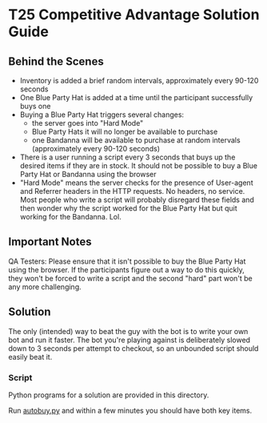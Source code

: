 # T25 Competitive Advantage Solution Guide

## Behind the Scenes

- Inventory is added a brief random intervals, approximately every 90-120 seconds
- One Blue Party Hat is added at a time until the participant successfully buys one
- Buying a Blue Party Hat triggers several changes:
  - the server goes into "Hard Mode"
  - Blue Party Hats it will no longer be available to purchase
  - one Bandanna will be available to purchase at random intervals (approximately every 90-120 seconds)
- There is a user running a script every 3 seconds that buys up the desired items if they are in stock. It should not be possible to buy a Blue Party Hat or Bandanna using the browser
- "Hard Mode" means the server checks for the presence of User-agent and Referrer headers in the HTTP requests. No headers, no service. Most people who write a script will probably disregard these fields and then wonder why the script worked for the Blue Party Hat but quit working for the Bandanna. Lol.

## Important Notes

QA Testers: Please ensure that it isn't possible to buy the Blue Party Hat using the browser. If the participants figure out a way to do this quickly, they won't be forced to write a script and the second "hard" part won't be any more challenging.

## Solution

The only (intended) way to beat the guy with the bot is to write your own bot and run it faster. The bot you're playing against is deliberately slowed down to 3 seconds per attempt to checkout, so an unbounded script should easily beat it.

### Script
Python programs for a solution are provided in this directory. 

Run [autobuy.py](autobuy.py) and within a few minutes you should have both key items.
